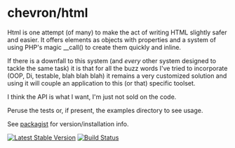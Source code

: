 # chevron/html

Html is one attempt (of many) to make the act of writing HTML slightly
safer and easier. It offers elements as objects with properties and a system
of using PHP's magic __call() to create them quickly and inline.

If there is a downfall to this system (and *every* other system designed to tackle
the same task) it is that for all the buzz words I've tried to incorporate (OOP,
Di, testable, blah blah blah) it remains a very customized solution and using it
will couple an application to this (or that) specific toolset.

I think the API is what I want, I'm just not sold on the code.

Peruse the tests or, if present, the examples directory to see usage.

See [packagist](https://packagist.org/packages/chevronphp/html) for version/installation info.

[![Latest Stable Version](https://poser.pugx.org/chevron/html/v/stable.svg)](https://packagist.org/packages/chevron/html)
[![Build Status](https://travis-ci.org/chevronphp/html.svg?branch=master)](https://travis-ci.org/chevronphp/html)


